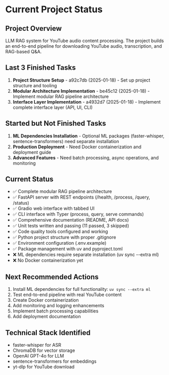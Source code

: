 # Current Project Status

## Project Overview
LLM RAG system for YouTube audio content processing. The project builds an end-to-end pipeline for downloading YouTube audio, transcription, and RAG-based Q&A.

## Last 3 Finished Tasks
1. **Project Structure Setup** - a92c7db (2025-01-18) - Set up project structure and tooling
2. **Modular Architecture Implementation** - be45c12 (2025-01-18) - Implement modular RAG pipeline architecture  
3. **Interface Layer Implementation** - a4932d7 (2025-01-18) - Implement complete interface layer (API, UI, CLI)

## Started but Not Finished Tasks
1. **ML Dependencies Installation** - Optional ML packages (faster-whisper, sentence-transformers) need separate installation
2. **Production Deployment** - Need Docker containerization and deployment guide
3. **Advanced Features** - Need batch processing, async operations, and monitoring

## Current Status
- ✅ Complete modular RAG pipeline architecture
- ✅ FastAPI server with REST endpoints (/health, /process, /query, /status)
- ✅ Gradio web interface with tabbed UI
- ✅ CLI interface with Typer (process, query, serve commands)
- ✅ Comprehensive documentation (README, API docs)
- ✅ Unit tests written and passing (11 passed, 3 skipped)
- ✅ Code quality tools configured and working
- ✅ Python project structure with proper .gitignore
- ✅ Environment configuration (.env.example)
- ✅ Package management with uv and pyproject.toml
- ❌ ML dependencies require separate installation (uv sync --extra ml)
- ❌ No Docker containerization yet

## Next Recommended Actions
1. Install ML dependencies for full functionality: `uv sync --extra ml`
2. Test end-to-end pipeline with real YouTube content
3. Create Docker containerization
4. Add monitoring and logging enhancements
5. Implement batch processing capabilities
6. Add deployment documentation

## Technical Stack Identified
- faster-whisper for ASR
- ChromaDB for vector storage
- OpenAI GPT-4o for LLM
- sentence-transformers for embeddings
- yt-dlp for YouTube download